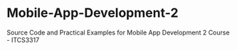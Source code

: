 # Mobile-App-Development-2
Source Code and Practical Examples for Mobile App Development 2 Course - ITCS3317
